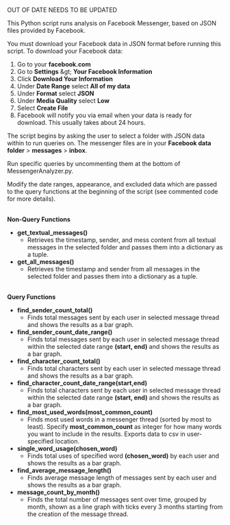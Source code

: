 OUT OF DATE NEEDS TO BE UPDATED

This Python script runs analysis on Facebook Messenger, based on JSON files provided by Facebook.

You must download your Facebook data in JSON format before running this script. To download your Facebook data:

1. Go to your **facebook.com**
2. Go to **Settings** \&gt; **Your Facebook Information**
3. Click **Download Your Information**
4. Under **Date Range** select **All of my data**
5. Under **Format** select **JSON**
6. Under **Media Quality** select **Low**
7. Select **Create File**
  1. Facebook will notify you via email when your data is ready for download. This usually takes about 24 hours.

The script begins by asking the user to select a folder with JSON data within to run queries on. The messenger files are in your **Facebook data folder** > **messages** > **inbox**.

Run specific queries by uncommenting them at the bottom of  MessengerAnalyzer.py.

Modify the date ranges, appearance, and excluded data which are passed to the query functions at the beginning of the script (see commented code for more details).<br /><br />

**Non-Query Functions**

- **get\_textual\_messages()**
  - Retrieves the timestamp, sender, and mess content from all textual messages in the selected folder and passes them into a dictionary as a tuple.
- **get\_all\_messages()**
  - Retrieves the timestamp and sender from all messages in the selected folder and passes them into a dictionary as a tuple.<br /><br />
  
**Query Functions**

- **find\_sender\_count\_total()**
  - Finds total messages sent by each user in selected message thread and shows the results as a bar graph.
- **find\_sender\_count\_date\_range()**
  - Finds total messages sent by each user in selected message thread within the selected date range **(start, end)** and shows the results as a bar graph.
- **find\_character\_count\_total()**
  - Finds total characters sent by each user in selected message thread and shows the results as a bar graph.
- **find\_character\_count\_date\_range(start,end)**
  - Finds total characters sent by each user in selected message thread within the selected date range **(start, end)** and shows the results as a bar graph.
- **find\_most\_used\_words(most\_common\_count)**
  - Finds most used words in a messenger thread (sorted by most to least). Specify **most\_common\_count** as integer for how many words you want to include in the results. Exports data to csv in user-specified location.
- **single\_word\_usage(chosen\_word)**
  - Finds total uses of specified word **(chosen\_word)** by each user and shows the results as a bar graph.
- **find\_average\_message\_length()**
  - Finds average message length of messages sent by each user and shows the results as a bar graph.
- **message\_count\_by\_month()**
  - Finds the total number of messages sent over time, grouped by month, shown as a line graph with ticks every 3 months starting from the creation of the message thread. <br /><br />
